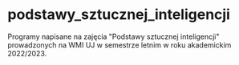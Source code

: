 # podstawy_sztucznej_inteligencji

Programy napisane na zajęcia "Podstawy sztucznej inteligencji" prowadzonych na WMI UJ w semestrze letnim w roku akademickim 2022/2023.
